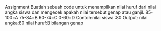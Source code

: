 Assignment
Buatlah sebuah code untuk menampilkan nilai huruf dari nilai angka siswa dan mengecek apakah nilai tersebut genap atau ganjil. 
85-100=A
75-84=B
60-74=C
0-60=D
Contoh:nilai siswa :80 
Output: nilai angka:80 
nilai huruf:B
bilangan genap
